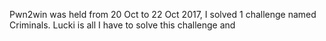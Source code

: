 Pwn2win was held from 20 Oct to 22 Oct 2017, I solved 1 challenge named Criminals. Lucki is all I have to solve this challenge and 
